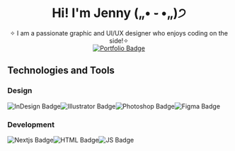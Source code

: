 <h1 align="center">Hi! I'm Jenny („• ֊ •„)੭</h1> 
 
<div align="center">
 ✧ I am a passionate graphic and UI/UX designer who enjoys coding on the side!✧
</div>

<div align="center">
  <a href="https://jjennbui.ca/">
        <img src="https://img.shields.io/badge/Portfolio-black?style=flat" alt="Portfolio Badge">
    </a>
</div>

<h2>Technologies and Tools</h2>
<h3>Design</h3>
<div style="display: flex;">
    <img src="https://img.shields.io/badge/InDesign-black?style=flat&logo=Adobe%20Indesign" alt="InDesign Badge">
    <img src="https://img.shields.io/badge/Illustrator-black?style=flat&logo=Adobe%20Illustrator" alt="Illustrator Badge">
    <img src="https://img.shields.io/badge/Photoshop-black?style=flat&logo=Adobe%20Photoshop" alt="Photoshop Badge">
    <img src="https://img.shields.io/badge/Figma-black?style=flat&logo=Figma" alt="Figma Badge">
</div>

<h3>Development</h3>
<div style="display: flex;">
    <img src="https://img.shields.io/badge/Nextjs-black?style=flat&logo=Nextdotjs" alt="Nextjs Badge">
    <img src="https://img.shields.io/badge/HTML-black?style=flat&logo=html5" alt="HTML Badge">
    <img src="https://img.shields.io/badge/Javascript-black?style=flat&logo=Javascript" alt="JS Badge">
</div>







<!--
**jjennbui/jjennbui** is a ✨ _special_ ✨ repository because its `README.md` (this file) appears on your GitHub profile.

Here are some ideas to get you started:

- 🔭 I’m currently working on ...
- 🌱 I’m currently learning ...
- 👯 I’m looking to collaborate on ...
- 🤔 I’m looking for help with ...
- 💬 Ask me about ...
- 📫 How to reach me: ...
- 😄 Pronouns: ...
- ⚡ Fun fact: ...
-->
